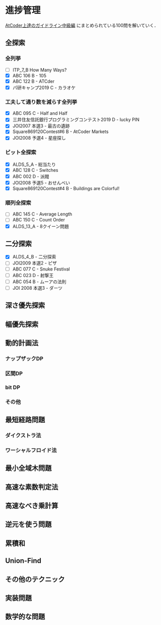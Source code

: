 # 進捗管理
[AtCoder上達のガイドライン中級編](https://qiita.com/e869120/items/eb50fdaece12be418faa)
にまとめられている100問を解いていく．

## 全探索
### 全列挙
- [ ] ITP_7_B How Many Ways?
- [x] ABC 106 B - 105
- [x] ABC 122 B - ATCder
- [x] パ研キャンプ2019 C - カラオケ

### 工夫して通り数を減らす全列挙
- [x] ABC 095 C - Half and Half
- [x] 三井住友信託銀行プログラミングコンテスト2019 D - lucky PIN
- [x] JOI2007 本選3 - 最古の遺跡
- [x] Square869120Contest#6 B - AtCoder Markets
- [x] JOI2008 予選4 - 星座探し

### ビット全探索
- [x] ALDS_5_A - 総当たり
- [x] ABC 128 C - Switches
- [x] ABC 002 D - 派閥
- [x] JOI2008 予選5 - おせんべい
- [x] Square869120Contest#4 B - Buildings are Colorful!

### 順列全探索
- [ ] ABC 145 C - Average Length
- [ ] ABC 150 C - Count Order
- [x] ALDS_13_A - 8クイーン問題

## 二分探索
- [x] ALDS_4_B - 二分探索
- [ ] JOI2009 本選2 - ピザ
- [ ] ABC 077 C - Snuke Festival
- [ ] ABC 023 D - 射撃王
- [ ] ABC 054 B - ムーアの法則
- [ ] JOI 2008 本選3 - ダーツ

## 深さ優先探索

## 幅優先探索

## 動的計画法
### ナップザックDP

### 区間DP

### bit DP

### その他

## 最短経路問題
### ダイクストラ法

### ワーシャルフロイド法

## 最小全域木問題

## 高速な素数判定法

## 高速なべき乗計算

## 逆元を使う問題

## 累積和

## Union-Find

## その他のテクニック

## 実装問題

## 数学的な問題
